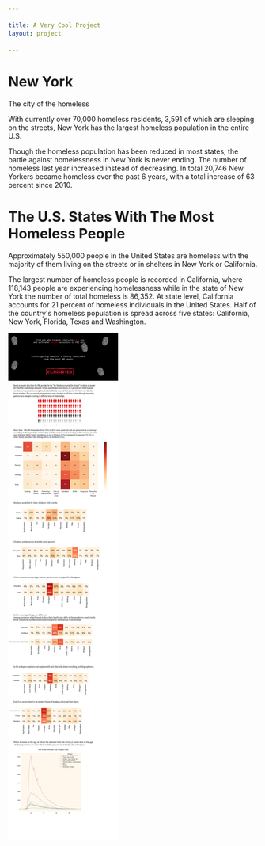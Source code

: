 ```yaml
---

title: A Very Cool Project
layout: project

---
```


# New York
The city of the homeless

With currently over 70,000 homeless residents, 3,591 of which are sleeping on the streets, New York has the largest homeless population in the entire U.S. 

Though the homeless population has been reduced in most states, the battle against homelessness in New York is never ending. The number of homeless last year increased instead of decreasing. In total 20,746 New Yorkers became homeless over the past 6 years, with a total increase of 63 percent since 2010. 

# The U.S. States With The Most Homeless People

Approximately 550,000 people in the United States are homeless with the majority of them living on the streets or in shelters in New York or California. 


The largest number of homeless people is recorded in California, where 118,143 people are experiencing homelessness while in the state of New York the number of total homeless is 86,352. At state level, California accounts for 21 percent of homeless individuals in the United States. Half of the country's homeless population is spread across five states: California, New York, Florida, Texas and Washington.

 







![](FBI_new.png)
